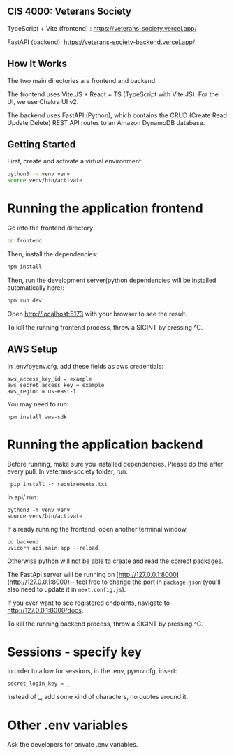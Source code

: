 ## CIS 4000: Veterans Society

TypeScript + Vite (frontend) : https://veterans-society.vercel.app/


FastAPI (backend): https://veterans-society-backend.vercel.app/


## How It Works

The two main directories are frontend and backend.

The frontend uses Vite.JS + React + TS (TypeScript with Vite.JS). For the UI, we use Chakra UI v2.

The backend uses FastAPI (Python), which contains the CRUD (Create Read Update Delete) REST API routes to an Amazon DynamoDB database.


## Getting Started

First, create and activate a virtual environment:

```bash
python3 -m venv venv
source venv/bin/activate
```
# Running the application frontend

Go into the frontend directory
```bash
cd frontend
```

Then, install the dependencies:

```bash
npm install
```

Then, run the development server(python dependencies will be installed automatically here):

```bash
npm run dev
```

Open [http://localhost:5173](http://localhost:5173) with your browser to see the result.

To kill the running frontend process, throw a SIGINT by pressing ^C.

## AWS Setup
In .env/pyenv.cfg, add these fields as aws credentials:
```
aws_access_key_id = example
aws_secret_access_key = example
aws_region = us-east-1
```

You may need to run: 
```
npm install aws-sdk
```

# Running the application backend
Before running, make sure you installed dependencies. Please do this after every pull. In veterans-society folder, run:
```
 pip install -r requirements.txt
```
In api/ run:
```
python3 -m venv venv
source venv/bin/activate
```

If already running the frontend, open another terminal window,
```
cd backend
uvicorn api.main:app --reload   
```
Otherwise python will not be able to create and read the correct packages.

The FastApi server will be running on [http://127.0.0.1:8000](http://127.0.0.1:8000) – feel free to change the port in `package.json` (you'll also need to update it in `next.config.js`).

If you ever want to see registered endpoints, navigate to http://127.0.0.1:8000/docs.

To kill the running backend process, throw a SIGINT by pressing ^C.


# Sessions - specify key
In order to allow for sessions, in the .env, pyenv.cfg, insert:
```
secret_login_key = _
```
Instead of _, add some kind of characters, no quotes around it.

# Other .env variables
Ask the developers for private .env variables.

